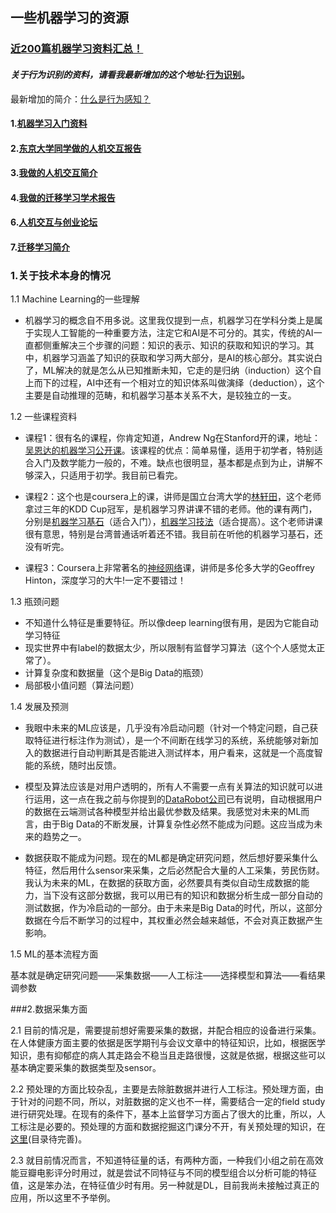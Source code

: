 ## 一些机器学习的资源

### [近200篇机器学习资料汇总！](https://zhuanlan.zhihu.com/p/26136757)

#### *关于行为识别的资料，请看我最新增加的这个地址*:[行为识别](https://github.com/jindongwang/activityrecognition)。
最新增加的简介：[什么是行为感知？](https://github.com/jindongwang/activityrecognition/blob/master/%E8%A1%8C%E4%B8%BA%E8%AF%86%E5%88%AB%E7%AE%80%E4%BB%8B.md)

#### 1.[机器学习入门资料](https://github.com/jindongwang/MachineLearning/blob/master/MLMaterials.md)

#### 2.[东京大学同学做的人机交互报告](https://github.com/jindongwang/MachineLearning/blob/master/FieldResearchinChina927-104.pdf)

#### 3.[我做的人机交互简介](https://github.com/jindongwang/HCI)

#### 4.[我做的迁移学习学术报告](https://github.com/jindongwang/MachineLearning/blob/master/TransferLearning.pdf)

#### 6.[人机交互与创业论坛](https://github.com/jindongwang/MachineLearning/blob/master/%E4%BA%BA%E6%9C%BA%E4%BA%A4%E4%BA%92%E4%B8%8E%E5%88%9B%E4%B8%9A%E8%AE%BA%E5%9D%9B.md)

#### 7.[迁移学习简介](https://github.com/jindongwang/MachineLearning/blob/master/%E8%BF%81%E7%A7%BB%E5%AD%A6%E4%B9%A0%E7%AE%80%E4%BB%8B.md)

### 1.关于技术本身的情况

1.1 Machine Learning的一些理解
* 机器学习的概念自不用多说。这里我仅提到一点，机器学习在学科分类上是属于实现人工智能的一种重要方法，注定它和AI是不可分的。其实，传统的AI一直都侧重解决三个步骤的问题：知识的表示、知识的获取和知识的学习。其中，机器学习涵盖了知识的获取和学习两大部分，是AI的核心部分。其实说白了，ML解决的就是怎么从已知推断未知，它走的是归纳（induction）这个自上而下的过程，AI中还有一个相对立的知识体系叫做演绎（deduction），这个主要是自动推理的范畴，和机器学习基本关系不大，是较独立的一支。

1.2 一些课程资料
* 课程1：很有名的课程，你肯定知道，Andrew Ng在Stanford开的课，地址：[吴恩达的机器学习公开课](https://www.coursera.org/learn/machine-learning)。该课程的优点：简单易懂，适用于初学者，特别适合入门及数学能力一般的，不难。缺点也很明显，基本都是点到为止，讲解不够深入，只适用于初学。我目前已看完。

* 课程2：这个也是coursera上的课，讲师是国立台湾大学的[林轩田](https://www.coursera.org/instructor/htlin)，这个老师拿过三年的KDD Cup冠军，是机器学习界讲课不错的老师。他的课有两门，分别是[机器学习基石](https://www.coursera.org/course/ntumlone)（适合入门），[机器学习技法](https://www.coursera.org/course/ntumltwo)（适合提高）。这个老师讲课很有意思，特别是台湾普通话听着还不错。我目前在听他的机器学习基石，还没有听完。

* 课程3：Coursera上非常著名的[神经网络](https://www.coursera.org/learn/neural-networks/home/welcome)课，讲师是多伦多大学的Geoffrey Hinton，深度学习的大牛!一定不要错过！

1.3 瓶颈问题
* 不知道什么特征是重要特征。所以像deep learning很有用，是因为它能自动学习特征
* 现实世界中有label的数据太少，所以限制有监督学习算法（这个个人感觉太正常了）。
* 计算复杂度和数据量（这个是Big Data的瓶颈）
* 局部极小值问题（算法问题）

1.4 发展及预测
* 我眼中未来的ML应该是，几乎没有冷启动问题（针对一个特定问题，自己获取特征进行标注作为测试），是一个不间断在线学习的系统，系统能够对新加入的数据进行自动判断其是否能进入测试样本，用户看来，这就是一个高度智能的系统，随时出反馈。

* 模型及算法应该是对用户透明的，所有人不需要一点有关算法的知识就可以进行运用，这一点在我之前与你提到的[DataRobot公司](http://www.datarobot.com/)已有说明，自动根据用户的数据在云端测试各种模型并给出最优参数及结果。我感觉对未来的ML而言，由于Big Data的不断发展，计算复杂性必然不能成为问题。这应当成为未来的趋势之一。

* 数据获取不能成为问题。现在的ML都是确定研究问题，然后想好要采集什么特征，然后用什么sensor来采集，之后必然配合大量的人工采集，劳民伤财。我认为未来的ML，在数据的获取方面，必然要具有类似自动生成数据的能力，当下没有这部分数据，我可以用已有的知识和数据分析生成一部分自动的测试数据，作为冷启动的一部分。由于未来是Big Data的时代，所以，这部分数据在今后不断学习的过程中，其权重必然会越来越低，不会对真正数据产生影响。

1.5 ML的基本流程方面

  基本就是确定研究问题——采集数据——人工标注——选择模型和算法——看结果调参数


###2.数据采集方面

2.1 目前的情况是，需要提前想好需要采集的数据，并配合相应的设备进行采集。在人体健康方面主要的依据是医学期刊与会议文章中的特征知识，比如，根据医学知识，患有抑郁症的病人其走路会不稳当且走路很慢，这就是依据，根据这些可以基本确定要采集的数据类型及sensor。

2.2 预处理的方面比较杂乱，主要是去除脏数据并进行人工标注。预处理方面，由于针对的问题不同，所以，对脏数据的定义也不一样，需要结合一定的field study进行研究处理。在现有的条件下，基本上监督学习方面占了很大的比重，所以，人工标注是必要的。预处理的方面和数据挖掘这门课分不开，有关预处理的知识，在[这里]()(目录待完善)。

2.3 就目前情况而言，不知道特征量的话，有两种方面，一种我们小组之前在高效能豆瓣电影评分时用过，就是尝试不同特征与不同的模型组合以分析可能的特征值，这是笨办法，在特征值少时有用。另一种就是DL，目前我尚未接触过真正的应用，所以这里不予举例。

